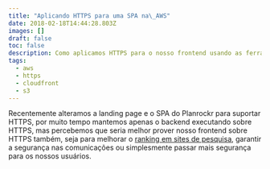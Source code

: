 ```yaml
---
title: "Aplicando HTTPS para uma SPA na\_AWS"
date: 2018-02-18T14:44:28.803Z
images: []
draft: false
toc: false
description: Como aplicamos HTTPS para o nosso frontend usando as ferramentas da AWS
tags:
  - aws
  - https
  - cloudfront
  - s3
---
```

Recentemente alteramos a landing page e o SPA do Planrockr para suportar HTTPS, por muito tempo mantemos apenas o backend executando sobre HTTPS, mas percebemos que seria melhor prover nosso frontend sobre HTTPS também, seja para melhorar o [ranking em sites de pesquisa](https://webmasters.googleblog.com/2014/08/https-as-ranking-signal.html), garantir a segurança nas comunicações ou simplesmente passar mais segurança para os nossos usuários. 
